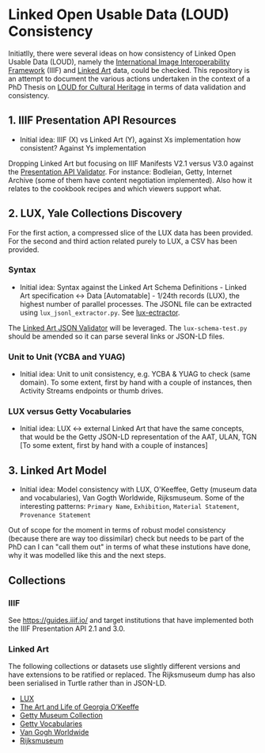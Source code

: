 # Linked Open Usable Data (LOUD) Consistency

Initiatlly, there were several ideas on how consistency of Linked Open Usable Data (LOUD), namely the [International Image Interoperability Framework](https://iiif.io) (IIIF) and [Linked Art](https://linked.art) data, could be checked. This repository is an attempt to document the various actions undertaken in the context of a PhD Thesis on [LOUD for Cultural Heritage](https://phd.julsraemy.ch) in terms of data validation and consistency.

## 1. IIIF Presentation API Resources

- Initial idea: IIIF (X) vs Linked Art (Y), against Xs implementation how consistent? Against Ys implementation

Dropping Linked Art but focusing on IIIF Manifests V2.1 versus V3.0 against the [Presentation API Validator](https://presentation-validator.iiif.io/). For instance: Bodleian, Getty, Internet Archive (some of them have content negotiation implemented). Also how it relates to the cookbook recipes and which viewers support what. 

## 2. LUX, Yale Collections Discovery

For the first action, a compressed slice of the LUX data has been provided. For the second and third action related purely to LUX, a CSV has been provided.

### Syntax

- Initial idea: Syntax against the Linked Art Schema Definitions - Linked Art specification <-> Data [Automatable] - 1/24th records (LUX), the highest number of parallel processes. The JSONL file can be extracted using `lux_jsonl_extractor.py`. See [lux-ectractor](lux-extractor/README.md).

The [Linked Art JSON Validator](https://github.com/linked-art/json-validator) will be leveraged. The `lux-schema-test.py` should be amended so it can parse several links or JSON-LD files. 

### Unit to Unit (YCBA and YUAG)

- Initial idea: Unit to unit consistency, e.g. YCBA & YUAG to check (same domain). To some extent, first by hand with a couple of instances, then Activity Streams endpoints or thumb drives.

### LUX versus Getty Vocabularies

- Initial idea: LUX <-> external Linked Art that have the same concepts, that would be the Getty JSON-LD representation of the AAT, ULAN, TGN [To some extent, first by hand with a couple of instances]

## 3. Linked Art Model

- Initial idea: Model consistency with LUX, O'Keeffee, Getty (museum data and vocabularies), Van Gogth Worldwide, Rijksmuseum. Some of the interesting patterns: `Primary Name`, `Exhibition`, `Material Statement`, `Provenance Statement`

Out of scope for the moment in terms of robust model consistency (because there are way too dissimilar) check but needs to be part of the PhD can I can "call them out" in terms of what these instutions have done, why it was modelled like this and the next steps. 

## Collections

### IIIF 

See https://guides.iiif.io/ and target institutions that have implemented both the IIIF Presentation API 2.1 and 3.0.

### Linked Art

The following collections or datasets use slightly different versions and have extensions to be ratified or replaced. The Rijksmuseum dump has also been serialised in Turtle rather than in JSON-LD.

- [LUX](https://lux.collections.yale.edu/)
- [The Art and Life of Georgia O’Keeffe](https://collections.okeeffemuseum.org/)
- [Getty Museum Collection](https://data.getty.edu/museum/collection/docs/)
- [Getty Vocabularies](https://www.getty.edu/research/tools/vocabularies/)
- [Van Gogh Worldwide](https://vangoghworldwide.org/)
- [Rijksmuseum](https://data.rijksmuseum.nl/object-metadata/download/)
